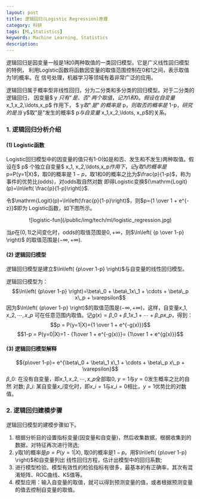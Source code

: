 ```yaml
---
layout: post
title: 逻辑回归(Logistic Regression)原理
category: 科研 
tags: [ML,Statistics]
keywords: Machine Learning, Statistics
description: 
---
```




逻辑回归是因变量一般是1和0两种取值的一类回归模型。它是广义线性回归模型的特例，
利用Logistic函数将函数因变量的取值范围控制在0和1之间，表示取值为1的概率。在
信号处理，机器学习等领域有着非常广泛的应用。  

<script type="text/x-mathjax-config">
  MathJax.Hub.Config({tex2jax: {inlineMath: [['$','$'], ['$','$']]}});
</script>
<script type="text/javascript" src="http://cdn.mathjax.org/mathjax/latest/MathJax.js?config=default">
</script>



逻辑回归属于概率型非线性回归，分为二分类和多分类的回归模型。对于二分类的逻辑回归，
因变量$ y $只有“是、否”两个取值，记为1和0。假设在自变量$ x\_1,x\_2,\ldots,x\_p$ 作用下，
$ y$取“是”的概率是$ p$，则取否的概率是$ 1-p$，研究的是当$ y$取"是"发生的概率$ p$与
自变量$ x\_1,x\_2,\ldots, x\_p$的关系。


### 1. 逻辑回归分析介绍  

#### (1) Logistic函数  

Logistic回归模型中的因变量的值只有1-0(如是和否、发生和不发生)两种取值。假设在$ p$
个独立自变量$ x\_1, x\_2,\ldots,x\_p$作用下，记$y$取1的概率是$ p=P(y=1|X)$，取0的概率是
$1-p$，取1和0的概率之比为$\frac{p}{1-p}$，称为事件的优势比(odds)，对odds取自然对数
即得Logistic变换${\mathrm{Logit}(p)=\ln\left( \frac{p}{1-p}\right)}$.  


令$\mathrm{Logit}(p)=\ln\left(\frac{p}{1-p}\right)$，则$p={1 \over 1 + e^{-z}}$即为
Logistic函数，如下图所示。
<center>
![logistic-fun](/public/img/tech/ml/logistic_regression.jpg)
</center>


当$p$在$(0,1)$之间变化时，odds的取值范围是$0,+\infty$，则$\ln\left( {p \over 1-p} \right)$
的取值范围是$(-\infty,+\infty)$. 


#### (2) 逻辑回归模型
逻辑回归模型是建立$\ln\left( {p\over 1-p} \right)$与自变量的线性回归模型。

逻辑回归模型为：
$$\ln\left( {p\over 1-p} \right)=\beta\_0 + \beta\_1x\_1 + \cdots + \beta\_p x\_p + \varepsilon$$
因为$\ln\left( {p\over 1-p} \right)$的取值范围是$(-\infty,+\infty)$，这样，自变量$x\_1,x\_2,\cdots,x\_p$
可在任意范围内取值。记$g(x)=\beta\_0 + \beta\_1 x\_1 + \cdots + \beta\_p x\_p$，得到：
$$p = P(y=1|X)={1 \over 1 + e^{-g(x)}}$$
$$1-p = P(y=0|X)=1 - {1\over 1 + e^{-g(x)}}= {1\over 1 + e^{g(x)}}$$


#### (3) 逻辑回归模型解释
$${p\over 1-p}= e^{\beta\_0 + \beta\_1 x\_1 + \cdots + \beta\_p x\_p + \varepsilon}$$
$\beta\_0$: 在没有自变量，即$x\_1,x\_2,\cdots,x\_p$全部取0, $y=1$与$y=0$发生概率之比的自然
对数; $\beta\_i$: 某自变量$x\_i$变化时，即$x\_i=1$与$x\_i=0$相比，$y=1$优势比的对数值。



### 2. 逻辑回归建模步骤

逻辑回归模型的建模步骤如下。  


1. 根据分析目的设置指标变量(因变量和自变量)，然后收集数据，根据收集到的数据，对特征再次进行筛选;
2. $y$取1的概率是$p=P(y=1|X)$, 取0的概率是$1-p$。用$\ln\left( {p\over 1-p} \right)$和自变量列出
   线性回归方程，估计出模型中的回归系数;
3. 进行模型检验。模型有效性的检验指标有很多，最基本的有正确率，其次有混淆矩阵、ROC曲线、KS值等。
4. 模型应用：输入自变量的取值，就可以得到预测变量的值，或者根据预测变量的值去控制自变量的取值。
